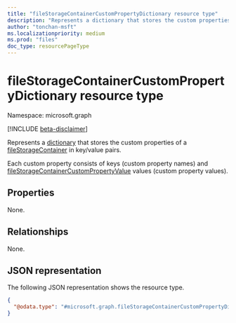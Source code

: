 ```yaml
---
title: "fileStorageContainerCustomPropertyDictionary resource type"
description: "Represents a dictionary that stores the custom properties of a fileStorageContainer in key/value pairs."
author: "tonchan-msft"
ms.localizationpriority: medium
ms.prod: "files"
doc_type: resourcePageType
---
```


# fileStorageContainerCustomPropertyDictionary resource type

Namespace: microsoft.graph

[!INCLUDE [beta-disclaimer](../../includes/beta-disclaimer.md)]

Represents a [dictionary](https://github.com/microsoft/api-guidelines/blob/vNext/graph/patterns/dictionary.md)  that stores the custom properties of a [fileStorageContainer](../resources/filestoragecontainer.md) in key/value pairs.

Each custom property consists of keys (custom property names) and [fileStorageContainerCustomPropertyValue](../resources/filestoragecontainercustompropertyvalue.md) values (custom property values).


## Properties
None.

## Relationships
None.

## JSON representation
The following JSON representation shows the resource type.

<!-- {
  "blockType": "resource",
  "@odata.type": "microsoft.graph.fileStorageContainerCustomPropertyDictionary"
}
-->
``` json
{
  "@odata.type": "#microsoft.graph.fileStorageContainerCustomPropertyDictionary"
}
```

